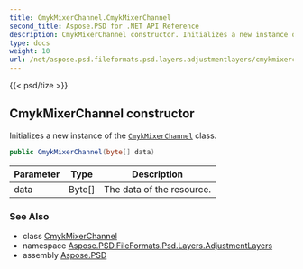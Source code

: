 ```yaml
---
title: CmykMixerChannel.CmykMixerChannel
second_title: Aspose.PSD for .NET API Reference
description: CmykMixerChannel constructor. Initializes a new instance of the CmykMixerChannel class
type: docs
weight: 10
url: /net/aspose.psd.fileformats.psd.layers.adjustmentlayers/cmykmixerchannel/cmykmixerchannel/
---
```

{{< psd/tize >}}
## CmykMixerChannel constructor

Initializes a new instance of the [`CmykMixerChannel`](../) class.

```csharp
public CmykMixerChannel(byte[] data)
```

| Parameter | Type | Description |
| --- | --- | --- |
| data | Byte[] | The data of the resource. |

### See Also

* class [CmykMixerChannel](../)
* namespace [Aspose.PSD.FileFormats.Psd.Layers.AdjustmentLayers](../../cmykmixerchannel/)
* assembly [Aspose.PSD](../../../)


